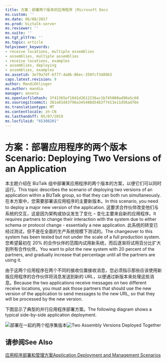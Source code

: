 ```yaml
---
title: 方案：部署两个版本的应用程序 |Microsoft Docs
ms.custom: ''
ms.date: 06/08/2017
ms.prod: biztalk-server
ms.reviewer: ''
ms.suite: ''
ms.tgt_pltfrm: ''
ms.topic: article
helpviewer_keywords:
- receive locations, multiple assemblies
- assemblies, multiple assemblies
- receive locations, examples
- assemblies, deploying
- assemblies, examples
ms.assetid: 3e79a7df-bf77-4a0b-86ec-359fcf3489b3
caps.latest.revision: 9
author: MandiOhlinger
ms.author: mandia
manager: anneta
ms.openlocfilehash: 3f41365ef18d1d2612236ac1b745008ad90a5c60
ms.sourcegitcommit: 381e83d43796a345488d54b3f7413e11d56ad7be
ms.translationtype: MT
ms.contentlocale: zh-CN
ms.lasthandoff: 05/07/2019
ms.locfileid: "65308201"
---
```

# <a name="scenario-deploying-two-versions-of-an-application"></a><span data-ttu-id="17d57-102">方案：部署应用程序的两个版本</span><span class="sxs-lookup"><span data-stu-id="17d57-102">Scenario: Deploying Two Versions of an Application</span></span>
<span data-ttu-id="17d57-103">本主题介绍在 BizTalk 组中部署某应用程序的两个版本的方案，以便它们可以同时运行。</span><span class="sxs-lookup"><span data-stu-id="17d57-103">This topic describes the scenario of deploying two versions of an application within a BizTalk group, so that they can both run simultaneously.</span></span> <span data-ttu-id="17d57-104">在本方案中，您需要部署该应用程序的主要新版本。</span><span class="sxs-lookup"><span data-stu-id="17d57-104">In this scenario, you need to deploy a major new version of the application.</span></span> <span data-ttu-id="17d57-105">这要求合作伙伴改变他们与系统的交互，这是因为架构或协议发生了变化 – 变化主要来自新的应用程序。</span><span class="sxs-lookup"><span data-stu-id="17d57-105">It requires partners to change their interaction with the system due to either schema or protocol change - essentially a new application.</span></span> <span data-ttu-id="17d57-106">此系统的转变已经过测试，但不是在全面的生产系统规模下测试的。</span><span class="sxs-lookup"><span data-stu-id="17d57-106">The changeover to this system has been tested but not under the scale of a full production system.</span></span> <span data-ttu-id="17d57-107">您希望最初在 20% 的合作伙伴的范围内试用新系统，而后逐渐将试用百分比扩大到所有合作伙伴。</span><span class="sxs-lookup"><span data-stu-id="17d57-107">You want to pilot the new system with 20 percent of the partners, and gradually increase that percentage until all the partners are using it.</span></span>  
  
 <span data-ttu-id="17d57-108">由于这两个应用程序在两个不同的接收位置接收消息，您必须指示那些应该使用新版应用程序的合作伙伴将消息发送到新的 URL，以便通过新版本来处理这些消息。</span><span class="sxs-lookup"><span data-stu-id="17d57-108">Because the two applications receive messages on two different receive locations, you must ask those partners that should use the new version of the application to send messages to the new URL, so that they will be processed by the new version.</span></span>  
  
 <span data-ttu-id="17d57-109">下图显示了典型的并行应用程序部署方案。</span><span class="sxs-lookup"><span data-stu-id="17d57-109">The following diagram shows a typical side-by-side application deployment.</span></span>  
  
 <span data-ttu-id="17d57-110">![部署在一起的两个程序集版本](../core/media/sidebysideassemblyversions.gif "SideBySideAssemblyVersions")</span><span class="sxs-lookup"><span data-stu-id="17d57-110">![Two Assembly Versions Deployed Together](../core/media/sidebysideassemblyversions.gif "SideBySideAssemblyVersions")</span></span>  
  
## <a name="see-also"></a><span data-ttu-id="17d57-111">请参阅</span><span class="sxs-lookup"><span data-stu-id="17d57-111">See Also</span></span>  
 [<span data-ttu-id="17d57-112">应用程序部署和管理方案</span><span class="sxs-lookup"><span data-stu-id="17d57-112">Application Deployment and Management Scenarios</span></span>](../core/application-deployment-and-management-scenarios.md)